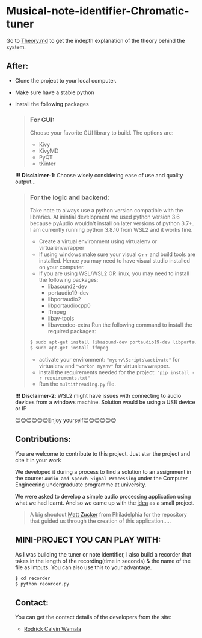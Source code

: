 # Musical-note-identifier-Chromatic-tuner
Go to [Theory.md](https://github.com/rodrickcalvin/Musical-note-identifier-Chromatic-tuner/blob/master/Theory.md) to get the indepth explanation of the theory behind the system.

## After:
- Clone the project to your local computer.
- Make sure have a stable python 
- Install the following packages
  > ### For GUI:
  > Choose your favorite GUI library to build. The options are:
  > - Kivy
  > - KivyMD
  > - PyQT
  > - tKinter


   **!!! Disclaimer-1**: Choose wisely considering ease of use and quality output...
  > ### For the logic and backend:
  > Take note to always use a python version compatible with the libraries. At inintial development we used python version 3.6 because pyAudio wouldn't install on later versions of python 3.7+. I am currently running python 3.8.10 from WSL2 and it works fine.
  > - Create a virtual environment using virtualenv or virtualenvwrapper
  > - If using windows make sure your visual c++ and build tools are installed. Hence you may need to have visual studio installed on your computer.
  > - If you are using WSL/WSL2 OR linux, you may need to install the following packages:
  >   - libasound2-dev
  >   - portaudio19-dev
  >   - libportaudio2
  >   - libportaudiocpp0
  >   - ffmpeg
  >   - libav-tools
  >   - libavcodec-extra
  > Run the following command to install the required packages: 
  > ```bash
  > $ sudo apt-get install libasound-dev portaudio19-dev libportaudio2 libportaudiocpp0
  > $ sudo apt-get install ffmpeg
  > ```
  > - activate your environment:
  > ```"myenv\Scripts\activate"``` for virtualenv and ```"workon myenv"``` for virtualenvwrapper.
  > - install the requirements needed for the project:
  > ```"pip install -r requirements.txt"```
  > - Run the ```multithreading.py``` file.

  **!!! Disclaimer-2**: WSL2 might have issues with connecting to audio devices from a windows machine. Solution would be using a USB device or IP

  😊😊😊😊😊😊Enjoy yourself😊😊😊😊😊😊

  ## Contributions:
  You are welcome to contribute to this project. Just star the project and cite it in your work
  
  We developed it during a process to find a solution to an assignment in the course: ```Audio and Speech Signal Processing``` under the Computer Engineering undergraduate programme at university.

  We were asked to develop a simple audio processing application using what we had learnt. And so we came up with the [idea](https://github.com/rodrickcalvin/Musical-note-identifier-Chromatic-tuner/blob/master/Concept%20Note.pdf) as a small project.

  > A big shoutout [Matt Zucker](https://github.com/mzucker) from Philadelphia for the repository that guided us through the creation of this application.....

  ## MINI-PROJECT YOU CAN PLAY WITH:
  As I was building the tuner or note identifier, I also build a recorder that takes in the length of the recording(time in seconds) & the name of the file as imputs. You can also use this to your advantage.
  ```bash
  $ cd recorder
  $ python recorder.py
  ```

  ## Contact:
  You can get the contact details of the developers from the site:
  - [Rodrick Calvin Wamala](https://rodricksresume.gatsbyjs.io/)




